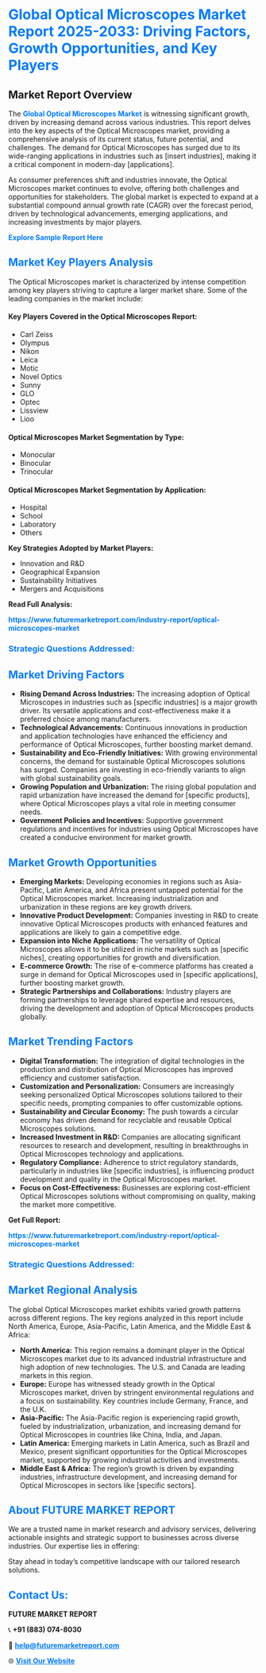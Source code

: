 <h1 style="color: #007BFF;">Global Optical Microscopes Market Report 2025-2033: Driving Factors, Growth Opportunities, and Key Players</h1>

<section id="overview">
<h2>Market Report Overview</h2>
<p>The <a href="https://www.futuremarketreport.com/industry-report/optical-microscopes-market" style="color: #007BFF; text-decoration: none;"><strong>Global Optical Microscopes Market</strong></a> is witnessing significant growth, driven by increasing demand across various industries. This report delves into the key aspects of the Optical Microscopes market, providing a comprehensive analysis of its current status, future potential, and challenges. The demand for Optical Microscopes has surged due to its wide-ranging applications in industries such as [insert industries], making it a critical component in modern-day [applications].</p>
<p>As consumer preferences shift and industries innovate, the Optical Microscopes market continues to evolve, offering both challenges and opportunities for stakeholders. The global market is expected to expand at a substantial compound annual growth rate (CAGR) over the forecast period, driven by technological advancements, emerging applications, and increasing investments by major players.</p>
</section>

<section id="overview">
<p><a href="https://www.futuremarketreport.com/request-sample/reportId=104443" style="color: #007BFF; text-decoration: none;"><strong>Explore Sample Report Here</strong></a></p>
</section>

<section id="key-players">
<h2 style="color: #007BFF;">Market Key Players Analysis</h2>
<p>The Optical Microscopes market is characterized by intense competition among key players striving to capture a larger market share. Some of the leading companies in the market include:</p>
<h4>Key Players Covered in the Optical Microscopes Report:</h4>
<ul><li>Carl Zeiss</li><li>Olympus</li><li>Nikon</li><li>Leica</li><li>Motic</li><li>Novel Optics</li><li>Sunny</li><li>GLO</li><li>Optec</li><li>Lissview</li><li>Lioo</li></ul>
<h4>Optical Microscopes Market Segmentation by Type:</h4>
<ul><li>Monocular</li><li>Binocular</li><li>Trinocular</li></ul>

<h4>Optical Microscopes Market Segmentation by Application:</h4>
<ul><li>Hospital</li><li>School</li><li>Laboratory</li><li>Others</li></ul>
<p><strong>Key Strategies Adopted by Market Players:</strong></p>
<ul>
<li>Innovation and R&D</li>
<li>Geographical Expansion</li>
<li>Sustainability Initiatives</li>
<li>Mergers and Acquisitions</li>
</ul>
</section>

<section>
<p><strong>Read Full Analysis: </strong></p><a href="https://www.futuremarketreport.com/industry-report/optical-microscopes-market" style="color: #007BFF; text-decoration: none;"><strong>https://www.futuremarketreport.com/industry-report/optical-microscopes-market</strong></a>
<h3 style="color: #007BFF;">Strategic Questions Addressed:</h3>
</section>

<section id="driving-factors">
<h2 style="color: #007BFF;">Market Driving Factors</h2>
<ul>
<li><strong>Rising Demand Across Industries:</strong> The increasing adoption of Optical Microscopes in industries such as [specific industries] is a major growth driver. Its versatile applications and cost-effectiveness make it a preferred choice among manufacturers.</li>
<li><strong>Technological Advancements:</strong> Continuous innovations in production and application technologies have enhanced the efficiency and performance of Optical Microscopes, further boosting market demand.</li>
<li><strong>Sustainability and Eco-Friendly Initiatives:</strong> With growing environmental concerns, the demand for sustainable Optical Microscopes solutions has surged. Companies are investing in eco-friendly variants to align with global sustainability goals.</li>
<li><strong>Growing Population and Urbanization:</strong> The rising global population and rapid urbanization have increased the demand for [specific products], where Optical Microscopes plays a vital role in meeting consumer needs.</li>
<li><strong>Government Policies and Incentives:</strong> Supportive government regulations and incentives for industries using Optical Microscopes have created a conducive environment for market growth.</li>
</ul>
</section>

<section id="growth-opportunities">
<h2 style="color: #007BFF;">Market Growth Opportunities</h2>
<ul>
<li><strong>Emerging Markets:</strong> Developing economies in regions such as Asia-Pacific, Latin America, and Africa present untapped potential for the Optical Microscopes market. Increasing industrialization and urbanization in these regions are key growth drivers.</li>
<li><strong>Innovative Product Development:</strong> Companies investing in R&D to create innovative Optical Microscopes products with enhanced features and applications are likely to gain a competitive edge.</li>
<li><strong>Expansion into Niche Applications:</strong> The versatility of Optical Microscopes allows it to be utilized in niche markets such as [specific niches], creating opportunities for growth and diversification.</li>
<li><strong>E-commerce Growth:</strong> The rise of e-commerce platforms has created a surge in demand for Optical Microscopes used in [specific applications], further boosting market growth.</li>
<li><strong>Strategic Partnerships and Collaborations:</strong> Industry players are forming partnerships to leverage shared expertise and resources, driving the development and adoption of Optical Microscopes products globally.</li>
</ul>
</section>

<section id="trending-factors">
<h2 style="color: #007BFF;">Market Trending Factors</h2>
<ul>
<li><strong>Digital Transformation:</strong> The integration of digital technologies in the production and distribution of Optical Microscopes has improved efficiency and customer satisfaction.</li>
<li><strong>Customization and Personalization:</strong> Consumers are increasingly seeking personalized Optical Microscopes solutions tailored to their specific needs, prompting companies to offer customizable options.</li>
<li><strong>Sustainability and Circular Economy:</strong> The push towards a circular economy has driven demand for recyclable and reusable Optical Microscopes solutions.</li>
<li><strong>Increased Investment in R&D:</strong> Companies are allocating significant resources to research and development, resulting in breakthroughs in Optical Microscopes technology and applications.</li>
<li><strong>Regulatory Compliance:</strong> Adherence to strict regulatory standards, particularly in industries like [specific industries], is influencing product development and quality in the Optical Microscopes market.</li>
<li><strong>Focus on Cost-Effectiveness:</strong> Businesses are exploring cost-efficient Optical Microscopes solutions without compromising on quality, making the market more competitive.</li>
</ul>
</section>

<section>
<p><strong>Get Full Report: </strong></p><a href="https://www.futuremarketreport.com/industry-report/optical-microscopes-market" style="color: #007BFF; text-decoration: none;"><strong>https://www.futuremarketreport.com/industry-report/optical-microscopes-market</strong></a>
<h3 style="color: #007BFF;">Strategic Questions Addressed:</h3>
</section>


<section id="regional-analysis">
<h2 style="color: #007BFF;">Market Regional Analysis</h2>
<p>The global Optical Microscopes market exhibits varied growth patterns across different regions. The key regions analyzed in this report include North America, Europe, Asia-Pacific, Latin America, and the Middle East & Africa:</p>
<ul>
<li><strong>North America:</strong> This region remains a dominant player in the Optical Microscopes market due to its advanced industrial infrastructure and high adoption of new technologies. The U.S. and Canada are leading markets in this region.</li>
<li><strong>Europe:</strong> Europe has witnessed steady growth in the Optical Microscopes market, driven by stringent environmental regulations and a focus on sustainability. Key countries include Germany, France, and the U.K.</li>
<li><strong>Asia-Pacific:</strong> The Asia-Pacific region is experiencing rapid growth, fueled by industrialization, urbanization, and increasing demand for Optical Microscopes in countries like China, India, and Japan.</li>
<li><strong>Latin America:</strong> Emerging markets in Latin America, such as Brazil and Mexico, present significant opportunities for the Optical Microscopes market, supported by growing industrial activities and investments.</li>
<li><strong>Middle East & Africa:</strong> The region’s growth is driven by expanding industries, infrastructure development, and increasing demand for Optical Microscopes in sectors like [specific sectors].</li>
</ul>
</section>

<footer>
<h2 style="color: #007BFF;">About FUTURE MARKET REPORT</h2>
<p>We are a trusted name in market research and advisory services, delivering actionable insights and strategic support to businesses across diverse industries. Our expertise lies in offering:</p>

<p>Stay ahead in today’s competitive landscape with our tailored research solutions.</p>

<h2 style="color: #007BFF;">Contact Us:</h2>
<p><strong>FUTURE MARKET REPORT</strong></p>
<p>📞 <strong>+91 (883) 074-8030</strong></p>
<p>📧 <strong><a href="mailto:help@futuremarketreport.com" style="color: #007BFF;">help@futuremarketreport.com</a></strong></p>
<p>🌐 <strong><a href="https://www.futuremarketreport.com/" style="color: #007BFF;">Visit Our Website</a></strong></p>
</footer>